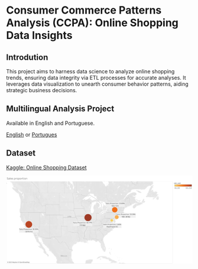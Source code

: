 # Consumer Commerce Patterns Analysis (CCPA): Online Shopping Data Insights
## Introdution
This project aims to harness data science to analyze online shopping trends, ensuring data integrity via ETL processes for accurate analyses. It leverages data visualization to unearth consumer behavior patterns, aiding strategic business decisions.
## Multilingual Analysis Project
Available in English and Portuguese.

<a href="https://github.com/leticia-chen/MVP-Data-Analysis-and-Best-Practices/blob/main/Online_Shopping_english.ipynb">English</a> or <a href="https://github.com/leticia-chen/MVP-Data-Analysis-and-Best-Practices/blob/main/Online_Shopping_portugues.ipynb">Portugues</a>
## Dataset
<a href="https://www.kaggle.com/datasets/jacksondivakarr/online-shopping-dataset">Kaggle: Online Shopping Dataset</a>

<img src="https://github.com/leticia-chen/MVP-Data-Analysis-and-Best-Practices/blob/main/Sheet%201-4.png"> 
